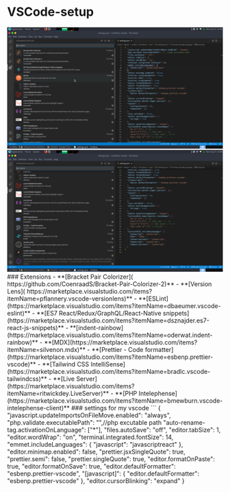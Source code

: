 # VSCode-setup
<img src="./installed ext.png"/>
<img src="./installed ext2.png"/>
### Extensions
- **[Bracket Pair Colorizer]( https://github.com/CoenraadS/Bracket-Pair-Colorizer-2)**
- **[Version Lens]( https://marketplace.visualstudio.com/items?itemName=pflannery.vscode-versionlens)**
- **[ESLint](https://marketplace.visualstudio.com/items?itemName=dbaeumer.vscode-eslint)**
- **[ES7 React/Redux/GraphQL/React-Native snippets](https://marketplace.visualstudio.com/items?itemName=dsznajder.es7-react-js-snippets)**
- **[indent-rainbow](https://marketplace.visualstudio.com/items?itemName=oderwat.indent-rainbow)**
- **[MDX](https://marketplace.visualstudio.com/items?itemName=silvenon.mdx)**
- **[Prettier - Code formatter](https://marketplace.visualstudio.com/items?itemName=esbenp.prettier-vscode)**
- **[Tailwind CSS IntelliSense](https://marketplace.visualstudio.com/items?itemName=bradlc.vscode-tailwindcss)**
- **[Live Server](https://marketplace.visualstudio.com/items?itemName=ritwickdey.LiveServer)**
- **[PHP Intelephense](https://marketplace.visualstudio.com/items?itemName=bmewburn.vscode-intelephense-client)**
### settings for my vscode
```
{
  "javascript.updateImportsOnFileMove.enabled": "always",
  "php.validate.executablePath": "",//php excutable path
  "auto-rename-tag.activationOnLanguage": ["*"],
  "files.autoSave": "off",
  "editor.tabSize": 1,
  "editor.wordWrap": "on",
  "terminal.integrated.fontSize": 14,
  "emmet.includeLanguages": {
    "javascript": "javascriptreact"
  },
  "editor.minimap.enabled": false,
  "prettier.jsxSingleQuote": true,
  "prettier.semi": false,
  "prettier.singleQuote": true,
  "editor.formatOnPaste": true,
  "editor.formatOnSave": true,
  "editor.defaultFormatter": "esbenp.prettier-vscode",
  "[javascript]": {
    "editor.defaultFormatter": "esbenp.prettier-vscode"
  },
  "editor.cursorBlinking": "expand"
}


```
